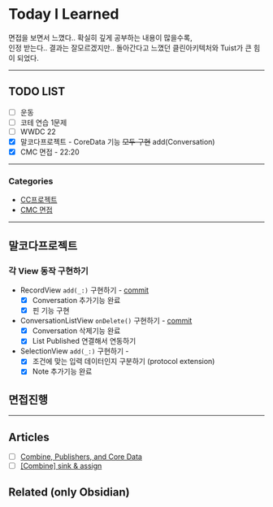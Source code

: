 
# Today I Learned
면접을 보면서 느꼈다.. 확실히 깊게 공부하는 내용이 많을수록,  
인정 받는다.. 결과는 잘모르겠지만.. 돌아간다고 느꼈던 클린아키텍처와 Tuist가 큰 힘이 되었다.

---

## TODO LIST
- [ ] 운동
- [ ] 코테 연습 1문제
- [ ] WWDC 22 
- [x] 말코다프로젝트 - CoreData 기능 ~~모두 구현~~ add(Conversation)
- [x] CMC 면접 - 22:20

---

### Categories
- [CC프로젝트](#말코다프로젝트)
- [CMC 면접](#면접진행)

---

## 말코다프로젝트
### 각 View 동작 구현하기
* RecordView `add(_:)` 구현하기 - [commit](https://github.com/PSE-Applications/CasualConversation/commit/7dc6d2109d136ffeaa84f303833a8a23f1e5fa61) 
	- [x] Conversation 추가기능 완료
	- [x] 핀 기능 구현
* ConversationListView `onDelete()` 구현하기 - [commit](https://github.com/PSE-Applications/CasualConversation/commit/60f8df25782ba267ac5b5ba19dbbc5ae3951caff)
	- [x] Conversation 삭제기능 완료
	- [x] List Published 연결해서 연동하기
* SelectionView `add(_:)` 구현하기 -
	- [x] 조건에 맞는 입력 데이터인지 구분하기 (protocol extension)
	- [x] Note 추가기능 완료

## 면접진행

---

## Articles
- [ ] [Combine, Publishers, and Core Data](https://betterprogramming.pub/combine-publishers-and-core-data-424b68fe9473)
- [ ] [[Combine] sink & assign](https://sujinnaljin.medium.com/combine-sink-assign-3dc04b7b326f)
## Related (only Obsidian)